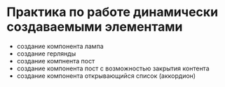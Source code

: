 # Практика по работе динамически создаваемыми элементами
  - создание компонента лампа
  - создание герлянды
  - создание компнента пост
  - создание компонента пост с возможностью закрытия контента
  - создание компонента открывающийся список (аккордион)
